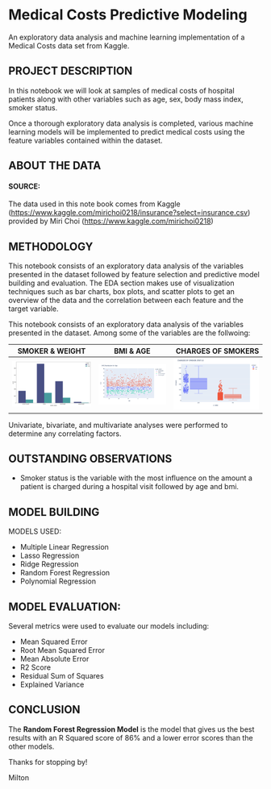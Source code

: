 # Medical Costs Predictive Modeling
An exploratory data analysis and machine learning implementation of a Medical Costs data set from Kaggle.

## PROJECT DESCRIPTION
In this notebook we will look at samples of medical costs of hospital patients along with other variables such as age, sex, body mass index, smoker status.

Once a thorough exploratory data analysis is completed, various machine learning models will be implemented to predict medical costs using the feature variables contained within the dataset.

## ABOUT THE DATA 

#### SOURCE: 
The data used in this note book comes from Kaggle (https://www.kaggle.com/mirichoi0218/insurance?select=insurance.csv)
provided by Miri Choi (https://www.kaggle.com/mirichoi0218)


## METHODOLOGY

This notebook consists of an exploratory data analysis of the variables presented in the dataset followed by feature selection and predictive model building and evaluation. 
The EDA section makes use of visualization techniques such as bar charts, box plots, and scatter plots to get an overview of the data and the correlation between each feature and the target variable.

This notebook consists of an exploratory data analysis of the variables presented in the dataset. Among some of the variables are the follwoing:

| SMOKER & WEIGHT   | BMI & AGE | CHARGES OF SMOKERS |
| ------------- |:-------------:| -----:|
| ![alt text](smoker_weight.png)        | ![alt text](bmi_age.png)           | ![alt text](charges_smoker.png)  |

Univariate, bivariate, and multivariate analyses were performed to determine any correlating factors. 

## OUTSTANDING OBSERVATIONS

* Smoker status is the variable with the most influence on the amount a patient is charged during a hospital visit followed by age and bmi.

## MODEL BUILDING

MODELS USED: 
* Multiple Linear Regression
* Lasso Regression
* Ridge Regression
* Random Forest Regression
* Polynomial Regression

## MODEL EVALUATION: 

Several metrics were used to evaluate our models including:
* Mean Squared Error
* Root Mean Squared Error
* Mean Absolute Error
* R2 Score
* Residual Sum of Squares
* Explained Variance

## CONCLUSION

The **Random Forest Regression Model** is the model that gives us the best results with an R Squared score of 86% and a lower error scores than the other models. 

Thanks for stopping by!

Milton
